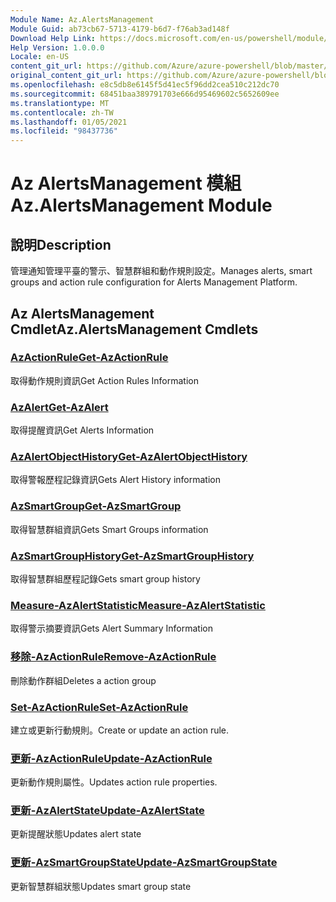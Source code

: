 ```yaml
---
Module Name: Az.AlertsManagement
Module Guid: ab73cb67-5713-4179-b6d7-f76ab3ad148f
Download Help Link: https://docs.microsoft.com/en-us/powershell/module/az.alertsmanagement
Help Version: 1.0.0.0
Locale: en-US
content_git_url: https://github.com/Azure/azure-powershell/blob/master/src/AlertsManagement/AlertsManagement/help/Az.AlertsManagement.md
original_content_git_url: https://github.com/Azure/azure-powershell/blob/master/src/AlertsManagement/AlertsManagement/help/Az.AlertsManagement.md
ms.openlocfilehash: e8c5db8e6145f5d41ec5f96dd2cea510c212dc70
ms.sourcegitcommit: 68451baa389791703e666d95469602c5652609ee
ms.translationtype: MT
ms.contentlocale: zh-TW
ms.lasthandoff: 01/05/2021
ms.locfileid: "98437736"
---
```

# <span data-ttu-id="c69ed-101">Az AlertsManagement 模組</span><span class="sxs-lookup"><span data-stu-id="c69ed-101">Az.AlertsManagement Module</span></span>
## <span data-ttu-id="c69ed-102">說明</span><span class="sxs-lookup"><span data-stu-id="c69ed-102">Description</span></span>
<span data-ttu-id="c69ed-103">管理通知管理平臺的警示、智慧群組和動作規則設定。</span><span class="sxs-lookup"><span data-stu-id="c69ed-103">Manages alerts, smart groups and action rule configuration for Alerts Management Platform.</span></span>

## <span data-ttu-id="c69ed-104">Az AlertsManagement Cmdlet</span><span class="sxs-lookup"><span data-stu-id="c69ed-104">Az.AlertsManagement Cmdlets</span></span>
### [<span data-ttu-id="c69ed-105">AzActionRule</span><span class="sxs-lookup"><span data-stu-id="c69ed-105">Get-AzActionRule</span></span>](Get-AzActionRule.md)
<span data-ttu-id="c69ed-106">取得動作規則資訊</span><span class="sxs-lookup"><span data-stu-id="c69ed-106">Get Action Rules Information</span></span>

### [<span data-ttu-id="c69ed-107">AzAlert</span><span class="sxs-lookup"><span data-stu-id="c69ed-107">Get-AzAlert</span></span>](Get-AzAlert.md)
<span data-ttu-id="c69ed-108">取得提醒資訊</span><span class="sxs-lookup"><span data-stu-id="c69ed-108">Get Alerts Information</span></span>

### [<span data-ttu-id="c69ed-109">AzAlertObjectHistory</span><span class="sxs-lookup"><span data-stu-id="c69ed-109">Get-AzAlertObjectHistory</span></span>](Get-AzAlertObjectHistory.md)
<span data-ttu-id="c69ed-110">取得警報歷程記錄資訊</span><span class="sxs-lookup"><span data-stu-id="c69ed-110">Gets Alert History information</span></span>

### [<span data-ttu-id="c69ed-111">AzSmartGroup</span><span class="sxs-lookup"><span data-stu-id="c69ed-111">Get-AzSmartGroup</span></span>](Get-AzSmartGroup.md)
<span data-ttu-id="c69ed-112">取得智慧群組資訊</span><span class="sxs-lookup"><span data-stu-id="c69ed-112">Gets Smart Groups information</span></span>

### [<span data-ttu-id="c69ed-113">AzSmartGroupHistory</span><span class="sxs-lookup"><span data-stu-id="c69ed-113">Get-AzSmartGroupHistory</span></span>](Get-AzSmartGroupHistory.md)
<span data-ttu-id="c69ed-114">取得智慧群組歷程記錄</span><span class="sxs-lookup"><span data-stu-id="c69ed-114">Gets smart group history</span></span>

### [<span data-ttu-id="c69ed-115">Measure-AzAlertStatistic</span><span class="sxs-lookup"><span data-stu-id="c69ed-115">Measure-AzAlertStatistic</span></span>](Measure-AzAlertStatistic.md)
<span data-ttu-id="c69ed-116">取得警示摘要資訊</span><span class="sxs-lookup"><span data-stu-id="c69ed-116">Gets Alert Summary Information</span></span>

### [<span data-ttu-id="c69ed-117">移除-AzActionRule</span><span class="sxs-lookup"><span data-stu-id="c69ed-117">Remove-AzActionRule</span></span>](Remove-AzActionRule.md)
<span data-ttu-id="c69ed-118">刪除動作群組</span><span class="sxs-lookup"><span data-stu-id="c69ed-118">Deletes a action group</span></span>

### [<span data-ttu-id="c69ed-119">Set-AzActionRule</span><span class="sxs-lookup"><span data-stu-id="c69ed-119">Set-AzActionRule</span></span>](Set-AzActionRule.md)
<span data-ttu-id="c69ed-120">建立或更新行動規則。</span><span class="sxs-lookup"><span data-stu-id="c69ed-120">Create or update an action rule.</span></span>

### [<span data-ttu-id="c69ed-121">更新-AzActionRule</span><span class="sxs-lookup"><span data-stu-id="c69ed-121">Update-AzActionRule</span></span>](Update-AzActionRule.md)
<span data-ttu-id="c69ed-122">更新動作規則屬性。</span><span class="sxs-lookup"><span data-stu-id="c69ed-122">Updates action rule properties.</span></span>

### [<span data-ttu-id="c69ed-123">更新-AzAlertState</span><span class="sxs-lookup"><span data-stu-id="c69ed-123">Update-AzAlertState</span></span>](Update-AzAlertState.md)
<span data-ttu-id="c69ed-124">更新提醒狀態</span><span class="sxs-lookup"><span data-stu-id="c69ed-124">Updates alert state</span></span>

### [<span data-ttu-id="c69ed-125">更新-AzSmartGroupState</span><span class="sxs-lookup"><span data-stu-id="c69ed-125">Update-AzSmartGroupState</span></span>](Update-AzSmartGroupState.md)
<span data-ttu-id="c69ed-126">更新智慧群組狀態</span><span class="sxs-lookup"><span data-stu-id="c69ed-126">Updates smart group state</span></span>

